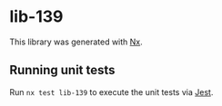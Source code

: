 # lib-139

This library was generated with [Nx](https://nx.dev).

## Running unit tests

Run `nx test lib-139` to execute the unit tests via [Jest](https://jestjs.io).
